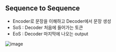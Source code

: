 ## Sequence to Sequence
* Encoder로 문장을 이해하고 Decoder에서 문장 생성
* SoS : Decoder 처음에 들어가는 토큰
* EoS : Decoder 마지막에 나오는 output

![image](https://user-images.githubusercontent.com/63588046/157810887-d9fdbf0a-4c3b-4891-9d52-2ee24069c793.png)
